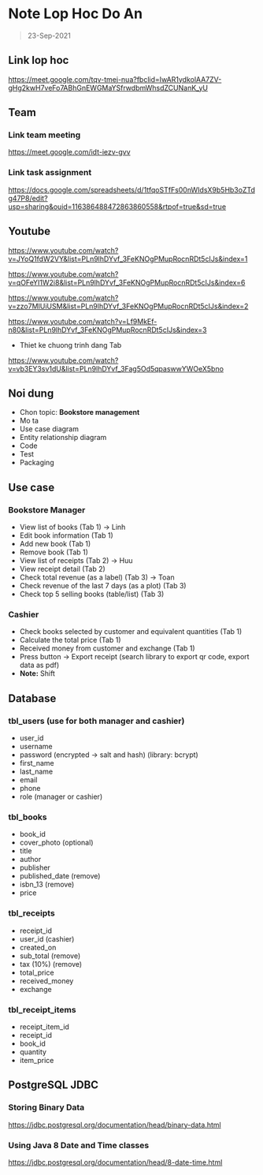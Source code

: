 # Note Lop Hoc Do An

> 23-Sep-2021

## Link lop hoc

https://meet.google.com/tqv-tmej-nua?fbclid=IwAR1ydkolAA7ZV-gHg2kwH7veFo7ABhGnEWGMaYSfrwdbmWhsdZCUNanK_yU

## Team

### Link team meeting

https://meet.google.com/idt-iezv-gvv

### Link task assignment

https://docs.google.com/spreadsheets/d/1tfqoSTfFs00nWIdsX9b5Hb3oZTdg47P8/edit?usp=sharing&ouid=116386488472863860558&rtpof=true&sd=true

## Youtube

https://www.youtube.com/watch?v=JYoQ1fdW2VY&list=PLn9lhDYvf_3FeKNOgPMupRocnRDt5cIJs&index=1

https://www.youtube.com/watch?v=qOFeYI1W2i8&list=PLn9lhDYvf_3FeKNOgPMupRocnRDt5cIJs&index=6

https://www.youtube.com/watch?v=zzo7MIUiUSM&list=PLn9lhDYvf_3FeKNOgPMupRocnRDt5cIJs&index=2

https://www.youtube.com/watch?v=Lf9MkEf-n80&list=PLn9lhDYvf_3FeKNOgPMupRocnRDt5cIJs&index=3

- Thiet ke chuong trinh dang Tab

https://www.youtube.com/watch?v=vb3EY3sv1dU&list=PLn9lhDYvf_3Fag5Od5qpaswwYWOeX5bno

## Noi dung

- Chon topic: **Bookstore management**
- Mo ta
- Use case diagram
- Entity relationship diagram
- Code
- Test
- Packaging

## Use case

### Bookstore Manager

- View list of books (Tab 1) -> Linh
- Edit book information (Tab 1)
- Add new book (Tab 1)
- Remove book (Tab 1)
- View list of receipts (Tab 2) -> Huu
- View receipt detail (Tab 2)
- Check total revenue (as a label) (Tab 3) -> Toan
- Check revenue of the last 7 days (as a plot) (Tab 3)
- Check top 5 selling books (table/list) (Tab 3)

### Cashier

- Check books selected by customer and equivalent quantities (Tab 1)
- Calculate the total price (Tab 1)
- Received money from customer and exchange (Tab 1)
- Press button -> Export receipt (search library to export qr code, export data as pdf)
- **Note:** Shift

## Database

### tbl_users (use for both manager and cashier)

- user_id
- username
- password (encrypted -> salt and hash) (library: bcrypt)
- first_name
- last_name
- email
- phone
- role (manager or cashier)

### tbl_books

- book_id
- cover_photo (optional)
- title
- author
- publisher
- published_date (remove)
- isbn_13 (remove)
- price

### tbl_receipts

- receipt_id
- user_id (cashier)
- created_on
- sub_total (remove)
- tax (10%) (remove)
- total_price
- received_money
- exchange

### tbl_receipt_items

- receipt_item_id
- receipt_id
- book_id
- quantity
- item_price
  
## PostgreSQL JDBC

### Storing Binary Data

https://jdbc.postgresql.org/documentation/head/binary-data.html

### Using Java 8 Date and Time classes

https://jdbc.postgresql.org/documentation/head/8-date-time.html

